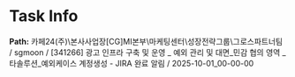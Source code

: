 # Task Info

**Path:** 카페24(주)\본사사업장\[CG]MI본부\마케팅센터\성장전략그룹\그로스파트너팀 / sgmoon / [341266] 광고 인프라 구축 및 운영 _ 예외 관리 및 대면_민감 협의 영역 _ 타솔루션_예외케이스 계정생성 - JIRA 완료 알림 / 2025-10-01_00-00-00

